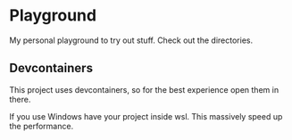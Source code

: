 # Playground

My personal playground to try out stuff.
Check out the directories.

## Devcontainers

This project uses devcontainers, so for the best experience open them in there.

If you use Windows have your project inside wsl. This massively speed up the performance.
